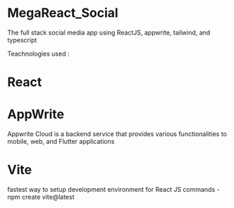 # MegaReact_Social 
 The full stack social media app using ReactJS, appwrite, tailwind, and typescript

 Teachnologies used :

 # React 

 # AppWrite
  Appwrite Cloud is a backend service that provides various functionalities to mobile, web, and Flutter applications 

# Vite
  fastest way to setup development environment for React JS
   commands - npm create vite@latest

